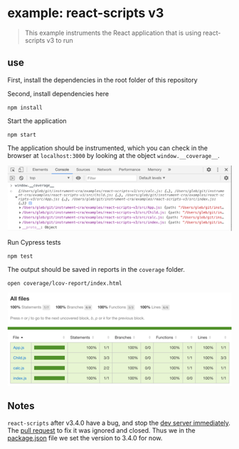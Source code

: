 # example: react-scripts v3

> This example instruments the React application that is using react-scripts v3 to run

## use

First, install the dependencies in the root folder of this repository

Second, install dependencies here

```shell
npm install
```

Start the application

```shell
npm start
```

The application should be instrumented, which you can check in the browser at `localhost:3000` by looking at the object `window.__coverage__`.

![Code coverage](images/code-coverage.png)

Run Cypress tests

```shell
npm test
```

The output should be saved in reports in the `coverage` folder.

```shell
open coverage/lcov-report/index.html
```

![Code coverage report](images/report.png)

## Notes

`react-scripts` after v3.4.0 have a bug, and stop the [dev server immediately](https://github.com/cypress-io/instrument-cra/pull/197#issuecomment-716763878). The [pull request](https://github.com/facebook/create-react-app/pull/8807) to fix it was ignored and closed. Thus we in the [package.json](package.json) file we set the version to 3.4.0 for now.
